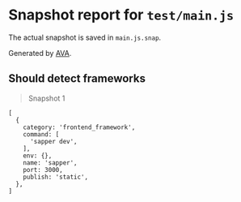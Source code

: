 # Snapshot report for `test/main.js`

The actual snapshot is saved in `main.js.snap`.

Generated by [AVA](https://ava.li).

## Should detect frameworks

> Snapshot 1

    [
      {
        category: 'frontend_framework',
        command: [
          'sapper dev',
        ],
        env: {},
        name: 'sapper',
        port: 3000,
        publish: 'static',
      },
    ]
